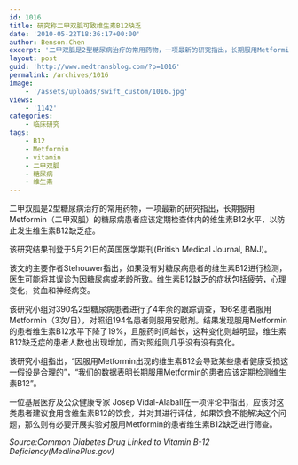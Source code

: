 ```yaml
---
id: 1016
title: 研究称二甲双胍可致维生素B12缺乏
date: '2010-05-22T18:36:17+00:00'
author: Benson.Chen
excerpt: '二甲双胍是2型糖尿病治疗的常用药物，一项最新的研究指出，长期服用Metformin（二甲双胍）的糖尿病患者应该定期检查体内的维生素B12水平，以防止发生维生素B12缺乏症。该研究结果刊登于5月21日的英国医学期刊(British Medical Journal, BMJ)。该文的主要作者Stehouwer指出，如果没有对糖尿病患者的维生素B12进行检测，医生可能将其误诊为因糖尿病或老龄所致。维生素B12缺乏的症状包括疲劳，心理变化，贫血或神经病变。'
layout: post
guid: 'http://www.medtransblog.com/?p=1016'
permalink: /archives/1016
image:
    - '/assets/uploads/swift_custom/1016.jpg'
views:
    - '1142'
categories:
    - 临床研究
tags:
    - B12
    - Metformin
    - vitamin
    - 二甲双胍
    - 糖尿病
    - 维生素
---
```


二甲双胍是2型糖尿病治疗的常用药物，一项最新的研究指出，长期服用Metformin（二甲双胍）的糖尿病患者应该定期检查体内的维生素B12水平，以防止发生维生素B12缺乏症。

该研究结果刊登于5月21日的英国医学期刊(British Medical Journal, BMJ)。

该文的主要作者Stehouwer指出，如果没有对糖尿病患者的维生素B12进行检测，医生可能将其误诊为因糖尿病或老龄所致。维生素B12缺乏的症状包括疲劳，心理变化，贫血和神经病变。

该研究小组对390名2型糖尿病患者进行了4年余的跟踪调查，196名患者服用Metformin（3次/日），对照组194名患者则服用安慰剂。结果发现服用Metformin的患者维生素B12水平下降了19%，且服药时间越长，这种变化则越明显，维生素B12缺乏症的患者人数也出现增加，而对照组则几乎没有没有变化。

该研究小组指出，“因服用Metformin出现的维生素B12会导致某些患者健康受损这一假设是合理的”，“我们的数据表明长期服用Metformin的患者应该定期检测维生素B12”。

一位基层医疗及公众健康专家 Josep Vidal-Alaball在一项评论中指出，应该对这类患者建议食用含维生素B12的饮食，并对其进行评估，如果饮食不能解决这个问题，那么则有必要开展实验对服用Metformin的患者维生素B12缺乏进行筛查。

*Source:Common Diabetes Drug Linked to Vitamin B-12 Deficiency(MedlinePlus.gov)*